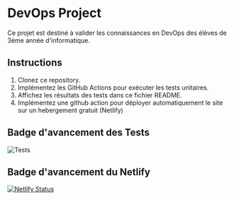 # DevOps Project

Ce projet est destiné à valider les connaissances en DevOps des élèves de 3ème année d'informatique.

## Instructions

1. Clonez ce repository.
2. Implémentez les GitHub Actions pour exécuter les tests unitaires.
3. Affichez les résultats des tests dans ce fichier README.
4. Implémentez une github action pour déployer automatiquement le site sur un hebergement gratuit (Netlify)

## Badge d'avancement des Tests

![Tests](https://github.com/theblackhat17/CC1-DEVOPS-3INFO/actions/workflows/test.yml/badge.svg)

## Badge d'avancement du Netlify 

[![Netlify Status](https://api.netlify.com/api/v1/badges/402823d7-d00b-4b48-909e-ed07606182eb/deploy-status)](https://app.netlify.com/sites/tbh17/deploys)